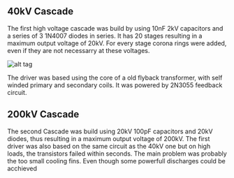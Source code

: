 ## 40kV Cascade

The first high voltage cascade was build by using 10nF 2kV capacitors and a series of 3 1N4007 diodes in series.
It has 20 stages resulting in a maximum output voltage of 20kV.
For every stage corona rings were added, even if they are not necessarry at these voltages.

![alt tag](images/cascade-i-closeup.jpg)

The driver was based using the core of a old flyback transformer, with self winded primary and secondary coils.
It was powered by 2N3055 feedback circuit.

## 200kV Cascade

The second Cascade was build using 20kV 100pF capacitors and 20kV diodes, thus resulting in a maximum output voltage of 200kV.
The first driver was also based on the same circuit as the 40kV one but on high loads, the transistors failed within seconds.
The main problem was probably the too small cooling fins.
Even though some powerfull discharges could be acchieved
